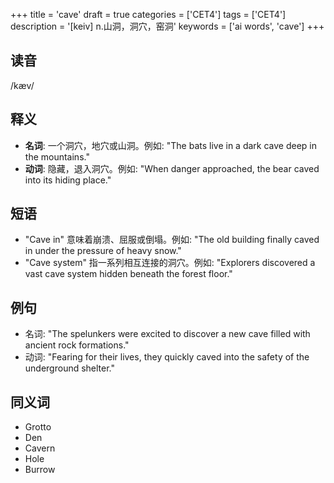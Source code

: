 +++
title = 'cave'
draft = true
categories = ['CET4']
tags = ['CET4']
description = '[keiv] n.山洞，洞穴，窑洞'
keywords = ['ai words', 'cave']
+++

## 读音
/kæv/

## 释义
- **名词**: 一个洞穴，地穴或山洞。例如: "The bats live in a dark cave deep in the mountains."
- **动词**: 隐藏，退入洞穴。例如: "When danger approached, the bear caved into its hiding place."

## 短语
- "Cave in" 意味着崩溃、屈服或倒塌。例如: "The old building finally caved in under the pressure of heavy snow."
- "Cave system" 指一系列相互连接的洞穴。例如: "Explorers discovered a vast cave system hidden beneath the forest floor."

## 例句
- 名词: "The spelunkers were excited to discover a new cave filled with ancient rock formations."
- 动词: "Fearing for their lives, they quickly caved into the safety of the underground shelter."

## 同义词
- Grotto
- Den
- Cavern
- Hole
- Burrow
